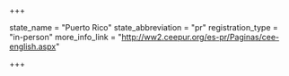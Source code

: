 +++

state_name = "Puerto Rico"
state_abbreviation = "pr"
registration_type = "in-person"
more_info_link = "http://ww2.ceepur.org/es-pr/Paginas/cee-english.aspx"

+++